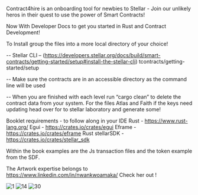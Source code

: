 Contract4hire is an onboarding tool for newbies to Stellar - Join our unlikely heros in their quest to use the power of Smart Contracts!


Now With Developer Docs to get you started in Rust and Contract Development! 


To Install group the files into a
more local directory of your choice!

-- Stellar CLI – (https://developers.stellar.org/docs/build/smart-contracts/getting-started/setup#install-the-stellar-cli)
tcontracts/getting-started/setup

-- Make sure the contracts are in an accessible directory as
the command line will be used

-- When you are finished with each level run “cargo clean” to
delete the contract data from your system.
For the files Atlas and Faith if the keys need updating head
over for to stellar laboratory and generate some! 


Booklet requirements - to follow along in your IDE
Rust - https://www.rust-lang.org/
Egui - https://crates.io/crates/egui
Eframe - https://crates.io/crates/eframe
Rust stellarSDK - https://crates.io/crates/stellar_sdk

Within the book examples are the Js transaction files and the
token example from the SDF. 


The Artwork expertise belongs to https://www.linkedin.com/in/nwankwoamaka/ Check her out !

![1](https://github.com/user-attachments/assets/49b0f316-a73e-444b-ad05-1f1bb115d4b1)
![14](https://github.com/user-attachments/assets/404d57b1-72cc-4321-bdb2-962d26e457e2)
![30](https://github.com/user-attachments/assets/6f22a6c2-b803-4fbf-98f1-f097387fc14c)
